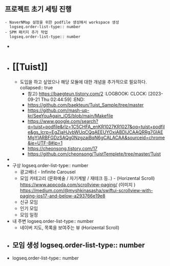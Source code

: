 ## 프로젝트 초기 세팅 진행
	- NaverNMap 설정을 위한 podfile 생성해서 workspace 생성
	  logseq.order-list-type:: number
	- SPM 패키지 추가 작업
	  logseq.order-list-type:: number
-
- # [[Tuist]]
	- 도입을 하고 싶었으나 해당 모듈에 대한 개념을 추가적으로 필요하다.
	  collapsed:: true
		- 참고) https://baegteun.tistory.com/2
		  :LOGBOOK:
		  CLOCK: [2023-09-21 Thu 02:44:59]
		  :END:
		- https://github.com/baekteun/Tuist_Sample/tree/master
		- https://github.com/mash-up-kr/SeeYouAgain_iOS/blob/main/Makefile
		- https://www.google.com/search?q=tuist+podfile&rlz=1C5CHFA_enKR1027KR1027&oq=tuist+podfile&gs_lcrp=EgZjaHJvbWUqCQgAEEUYOxiABDIJCAAQRRg7GIAEMgYIARBFGDzSAQg0NzgzajBqN6gCALACAA&sourceid=chrome&ie=UTF-8#ip=1
		- https://cheonsong.tistory.com/17
		- https://github.com/cheonsong/TuistTemplete/tree/master/Tuist
-
- 구상
  logseq.order-list-type:: number
	- 광고배너 - Infinite Carousel
	- 모임 카테고리 (문화예술 / 자기계발 / 재테크 등..) - (Horizental Scroll) https://www.appcoda.com/scrollview-paging/ (이미지 )
	  https://medium.com/@myshkinasasha/swiftui-scrollview-with-paging-ios17-and-below-a293766e19e8
	- 신규 모임
	- 인기 모임
	- 모임 일정
- 내 주변
  logseq.order-list-type:: number
	- 네이버 지도, 목록을 보여주는 뷰 (Horizental Scroll)
- 모임 생성
  logseq.order-list-type:: number
	-
- logseq.order-list-type:: number